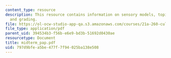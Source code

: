 ```yaml
---
content_type: resource
description: This resource contains information on sensory models, topic, and format
  and grading.
file: https://ol-ocw-studio-app-qa.s3.amazonaws.com/courses/21a-260-culture-embodiment-and-the-senses-fall-2005/797d9bfea5be477f7f94025ba138e508_midterm_pap.pdf
file_type: application/pdf
parent_uid: 394534b3-f56b-e6e9-bd3b-51692d0430ae
resourcetype: Document
title: midterm_pap.pdf
uid: 797d9bfe-a5be-477f-7f94-025ba138e508
---
```

